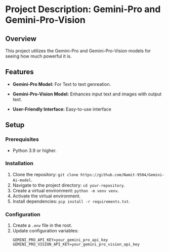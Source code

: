 # Project Description: Gemini-Pro and Gemini-Pro-Vision

## Overview

This project utilizes the Gemini-Pro and Gemini-Pro-Vision models for seeing how much powerful it is.

## Features

- **Gemini-Pro Model:** For Text to text genreation.
  
- **Gemini-Pro-Vision Model:** Enhances input text and images with output text.

- **User-Friendly Interface:** Easy-to-use interface 


## Setup

### Prerequisites

- Python 3.9 or higher.

### Installation

1. Clone the repository: `git clone https://github.com/Namit-9504/Gemini-Ai-model`.
2. Navigate to the project directory: `cd your-repository`.
3. Create a virtual environment: `python -m venv venv`.
4. Activate the virtual environment.
5. Install dependencies: `pip install -r requirements.txt`.

### Configuration

1. Create a `.env` file in the root.
2. Update configuration variables:
   ```env
   GEMINI_PRO_API_KEY=your_gemini_pro_api_key
   GEMINI_PRO_VISION_API_KEY=your_gemini_pro_vision_api_key
